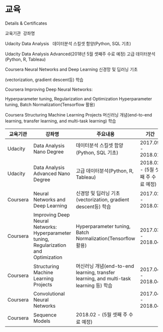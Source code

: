 # 교육
Details &amp; Certificates

교육기관  강좌명       

Udacity	  Data Analysis	    데이터분석 스킬셋 함양(Python, SQL 기초)

Udacity	  Data Analysis Advanced(2018년 5월 셋째주 수료 예정)	고급 데이터분석(Python, R, Tableau)

Coursera	Neural Networks and Deep Learning	신경망 및 딥러닝 기초

(vectorization, gradient descent등) 학습

Coursera	Improving Deep Neural Networks: 

Hyperparameter tuning, Regularization and Optimization	Hyperparameter tuning, Batch Normalization(Tensorflow 활용)

Coursera	Structuring Machine Learning Projects	머신러닝 개념(end-to-end learning, transfer learning, and multi-task learning) 학습

교육기관 | 강좌명 | 주요내용 | 기간 | 수료여부
------------ | ------------- | ------------- | ------------- | ------------- |
Udacity  | Data Analysis Nano Degree | 데이터분석 스킬셋 함양(Python, SQL 기초) | 2017.09 - 2018.01 | 90% 가량 마침
Udacity  | Data Analysis Advanced Nano Degree | 고급 데이터분석(Python, R, Tableau) | 2018.02 - (5월 셋째 주 수료 예정)|
Coursera | Neural Networks and Deep Learning | 신경망 및 딥러닝 기초 (vectorization, gradient descent등) 학습 | 2017.02 - 2018.03 | 수료증(https://www.coursera.org/account/accomplishments/certificate/WP4TGRRXWJAY)
Coursera |Improving Deep Neural Networks: Hyperparameter tuning, Regularization and Optimization | Hyperparameter tuning, Batch Normalization(Tensorflow 활용) | 2017.03 - 2018.04 | 수료증(https://www.coursera.org/account/accomplishments/certificate/2MZ7BMHM9ZJT)
Coursera | Structuring Machine Learning Projects | 머신러닝 개념(end-to-end learning, transfer learning, and multi-task learning 등) 학습  | 2017.04 - 2018.04 | 수료증(https://www.coursera.org/account/accomplishments/certificate/ZLEWYA54LMFH)
Coursera | Convolutional Neural Networks |  | 2017.04 - 2018.04 | 수료증(https://www.coursera.org/account/accomplishments/certificate/52XX9GKK9NSW)
Coursera | Sequence Models  | 2018.02 - (5월 셋째 주 수료 예정) |

